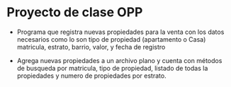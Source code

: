 # Proyecto de clase OPP

- Programa que registra nuevas propiedades para la venta con los datos necesarios como lo son tipo de propiedad (apartamento o Casa) matricula, estrato, barrio, valor, y fecha de registro


- Agrega nuevas propiedades a un archivo plano y cuenta con métodos de busqueda por matricula, tipo de propiedad, listado de todas la propiedades y numero de propiedades por estrato. 
